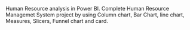 Human Resource analysis in Power BI. Complete Human Resource Managemet System project by using Column chart, Bar Chart, line chart, Measures, Slicers, Funnel chart and card.
